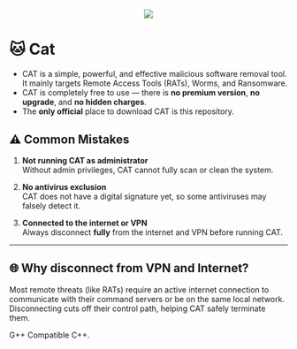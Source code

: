 <h1 align="center"><img src="https://readme-typing-svg.demolab.com?font=Fira+Code&size=24&duration=2000&pause=500&color=00FF00&center=true&vCenter=true&width=500&lines=C+A+T;Malicious+Software+Removal+Tool."></h1>

# 🐱 Cat

- CAT is a simple, powerful, and effective malicious software removal tool. It mainly targets Remote Access Tools (RATs), Worms, and Ransomware.
- CAT is completely free to use — there is **no premium version**, **no upgrade**, and **no hidden charges**.  
- The **only official** place to download CAT is this repository.

## ⚠ Common Mistakes

1. **Not running CAT as administrator**  
   Without admin privileges, CAT cannot fully scan or clean the system.

2. **No antivirus exclusion**  
   CAT does not have a digital signature yet, so some antiviruses may falsely detect it.

3. **Connected to the internet or VPN**  
   Always disconnect **fully** from the internet and VPN before running CAT.

---

## 🌐 Why disconnect from VPN and Internet?

Most remote threats (like RATs) require an active internet connection to communicate with their command servers or be on the same local network. Disconnecting cuts off their control path, helping CAT safely terminate them.

G++ Compatible C++.
